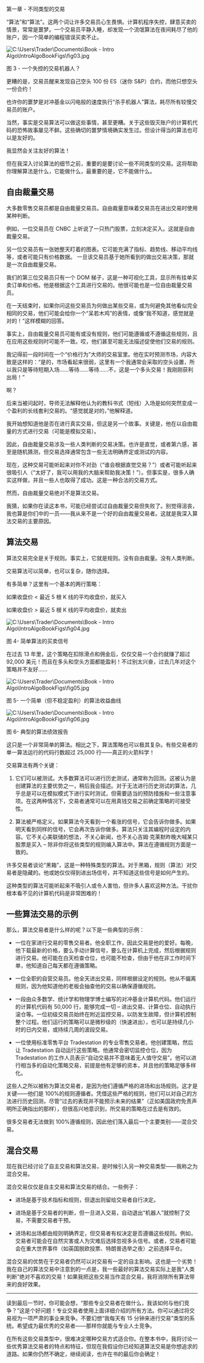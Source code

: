 第一章 - 不同类型的交易

“算法”和“算法”。这两个词让许多交易员心生畏惧。计算机程序失控，肆意买卖的情景，常常是噩梦。一个交易员平静入睡，却发现一个流氓算法在夜间耗尽了他的账户，因一个简单的编程错误买卖不止。

![C:\Users\Trader\Documents\Book - Intro Algo\IntroAlgoBookFigs\fig03.jpg](img/00003.jpeg)

图 3 - 一个失控的交易机器人？

更糟的是，交易员醒来发现自己空头 100 份 ES（迷你 S&P）合约，而他只想空头一份合约！

也许你的噩梦是对冲基金以闪电般的速度执行“杀手机器人”算法，耗尽所有较慢交易员的账户。

当然，事实是交易算法可以做这些事情，甚至更糟。关于这些毁灭账户的计算机代码的恐怖故事屡见不鲜。这些确切的噩梦情境确实发生过。但设计得当的算法也可以是友好的。

我显然会关注友好的算法！

但在我深入讨论算法的细节之前，重要的是要讨论一些不同类型的交易。这将帮助你理解算法是什么，它能做什么，最重要的是，它不能做什么。

## 自由裁量交易

大多数零售交易员都是自由裁量交易员。自由裁量意味着交易员在进出交易时使用某种判断。

例如，一位交易员在 CNBC 上听说了一只热门股票，立刻决定买入。这就是自由裁量交易。

另一位交易员有一张她整天盯着的图表。它可能充满了指标、趋势线、移动平均线等，或者可能只有价格数据。 一旦该交易员基于她所看到的做出交易决策，那就是一次自由裁量交易。

我们的第三位交易员只有一个 DOM 梯子，这是一种可视化工具，显示所有挂单买卖订单和价格。他是根据这个工具进行交易的。他很可能也是一位自由裁量交易员。

在一天结束时，如果你问这些交易员为何做出某些交易，或为何避免其他看似完全相同的交易，他们可能会给你一个“呆若木鸡”的表情，或像“我不知道，感觉就是对的！”这样模糊的回答。

事实上，自由裁量交易员可能有或没有规则，他们可能遵循或不遵循这些规则，且在应用这些规则时可能不一致。哎，他们甚至可能无法描述促使他们交易的规则。

我记得前一段时间在一个“价格行为”大师的交易室里。他在实时预测市场，内容大致是这样的：“是的，市场看起来很弱，这里有一个我通常会采取的空头设置，所以我只是等待短期入场……等待……等待……不，这是一个多头交易！我刚刚获利出局！”

啊？

后来当被问起时，导师无法解释他认为的教科书式（短线）入场是如何突然变成一个盈利的长线套利交易的。“感觉就是对的，”他解释道。

我开始想知道他是否在进行真实交易，但这是另一个故事。关键是，他在以自由裁量的方式进行交易（可能是模拟交易）。

因此，自由裁量交易涉及一些人类判断的交易决策。也许是直觉，或者第六感，甚至是随机猜测，但交易选择通常包含一些无法明确界定或测试的内容。

现在，这种交易可能听起来对你不对劲（“谁会根据直觉交易？”）或者可能听起来很吸引人（“太好了，我可以用我的大脑来帮助我决策！”）。但事实是，很多人确实这样做，并且一些人也取得了成功。这是一种合法的交易方式。

然而，自由裁量交易绝对不是算法交易。

我猜，如果你在读这本书，可能已经尝试过自由裁量交易但失败了。别觉得沮丧，我也算是你们中的一员——我从来不是一个好的自由裁量交易者。这就是我深入算法交易的主要原因。

## 算法交易

算法交易完全是关于规则。事实上，它就是规则。没有自由裁量。没有人类判断。

交易算法可以简单，也可以复杂，随你选择。

有多简单？这里有一个基本的两行策略：

如果收盘价 < 最近 5 根 K 线的平均收盘价，就买入

如果收盘价 > 最近 5 根 K 线的平均收盘价，就卖出

![C:\Users\Trader\Documents\Book - Intro Algo\IntroAlgoBookFigs\fig04.jpg](img/00004.jpeg)

图 4- 简单算法的买卖信号

在过去 13 年里，这个策略在扣除滑点和佣金后，仅仅交易一个合约就赚了超过 92,000 美元！而且在多头和空头方面都能盈利！不过别太兴奋，过去几年对这个策略并不友好……

![C:\Users\Trader\Documents\Book - Intro Algo\IntroAlgoBookFigs\fig05.jpg](img/00005.jpeg)

图 5- 一个简单（但不稳定盈利）的算法收益曲线

![C:\Users\Trader\Documents\Book - Intro Algo\IntroAlgoBookFigs\fig06.jpg](img/00006.jpeg)

图 6- 典型的算法绩效报告

这只是一个非常简单的算法。相比之下，算法策略也可以极其复杂。有些交易者的单一算法运行的代码行数超过 25,000 行——真正的火箭科学！

交易算法有两个关键：

1. 它们可以被测试。大多数算法可以进行历史测试，通常称为回测。这被认为是创建算法的主要优势之一，稍后我会描述。对于无法进行历史测试的算法，几乎总是可以在模拟模式下进行实时测试，但需要适当的预防措施和一些注意事项。在这两种情况下，交易者通常可以在用真钱交易之前确定策略的可接受性。

2. 算法被严格定义。如果算法今天看到一个看涨的信号，它会告诉你做多。如果明天看到同样的信号，它会再次告诉你做多。算法只关注其编程时设定的内容。它不关心美联储的想法，不关心新闻，也不关心吉姆·克莱默昨晚大喊某只股票是买入 – 除非你将这些类型的规则编入算法中。算法在遵循规则方面是一致的。

许多交易者谈论“黑箱”，这是一种特殊类型的算法。对于黑箱，规则（算法）对交易者是隐藏的。他或她仅仅得到进出场信号，并不知道这些信号是如何产生的。

这种类型的算法可能听起来不吸引人或令人害怕，但许多人喜欢这种方法。干扰你根本看不见的计算机代码是非常困难的！

## 一些算法交易的示例

那么，算法交易者是什么样的呢？以下是一些典型的示例：

- 一位在家进行交易的零售交易者。他全职工作，因此交易是他的爱好。每晚，他下载最新的价格，要么手动计算信号，要么在计算机上完成，然后根据规则进行交易。他可能在白天检查仓位，也可能不检查，但由于他在非工作时间下单，他知道自己每天都在遵循策略。

- 一位全职的自营交易员。他全天进出交易，同样根据设定的规则。他从不偏离规则，因为他知道他的老板会抽查他的交易以确保遵循规则。

- 一段由众多数学、统计学和物理学博士编写的对冲基金计算机代码。他们运行的计算机代码有 50,000 行，能够完成一切 – 进出交易、计算仓位、自动执行滚仓等。一位初级交易员始终在附近监控交易，以防发生故障，但计算机控制整个过程。他们运行的策略可以是微秒级的（快速进出），也可以是持续几小时的日内交易，或持续几周的波段交易。

- 一位使用标准零售平台 Tradestation 的专业零售交易者。他创建策略，然后让 Tradestation 自动运行这些策略。他通常会密切监控仓位，因为 Tradestation 的工作人员表示“自动交易并不意味着无人值守交易”。他可以进行相当多的自动化策略交易，前提是他有足够的资本，并且他的策略足够多样化。

这些人之所以被称为算法交易者，是因为他们遵循严格的进场和出场规则。这才是关键——他们是 100%的规则遵循者。凭借这些严格的规则，他们可以对自己的方法进行历史回测，尽管“过去的表现并不能预示未来的结果”（正如美国政府免责声明所正确指出的那样），但很高兴地意识到，所交易的策略在过去是有效的。

很多交易者无法做到 100%遵循规则，因此他们落入最后一个主要类别——混合交易。

## 混合交易

现在我已经讨论了自主交易和算法交易，是时候引入另一种交易类型——我称之为混合交易。

混合交易仅仅是自主交易和算法交易的结合。一些例子：

+   进场是基于技术指标和规则，但退出则留给交易者自行决定。

+   进场是基于交易者的判断，但一旦进入交易，自动退出“机器人”就控制了交易，不需要交易者干预。

+   进场和出场都由规则明确界定，但交易者有权决定是否遵循这些规则。例如，交易者可能会在自然灾害或人为灾难后选择忽视多头信号。或者，交易者可能会在重大世界事件（如英国脱欧投票、特朗普选举之夜）之前选择平仓。

混合交易的优势在于交易者仍然可以对交易有一定的自主影响。这也是一个劣势！我在自己的算法交易中注意到的一点是，我一些最好的算法交易实际上是我“人类判断”绝对不喜欢的交易！如果我把这些交易当作混合交易，我将消除所有算法带来的良好效果。

*****

读到最后一节时，你可能会想，“那些专业交易者在做什么，我该如何与他们竞争？”这是个好问题！专业交易者使用上面详细介绍的所有方法。你可以通过将交易视为一项严肃的事业来竞争。不要幻想“我每天有 15 分钟来进行交易”类型的系统。希望成为最优秀的交易者——那样你就能与专业人士竞争。

在所有这些交易类型中，很难决定哪种交易方式适合你。在整本书中，我将讨论一些优秀算法交易者的特点和特征，但现在我假设你已经知道算法交易是你想追求的道路。如果你仍然不确定，继续阅读，也许在书的最后你会确定！
